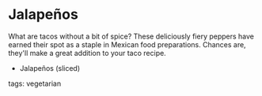 Jalapeños
==========

What are tacos without a bit of spice? These deliciously fiery peppers have earned their spot as a staple in Mexican food preparations. Chances are, they'll make a great addition to your taco recipe.

* Jalapeños (sliced)

tags: vegetarian
